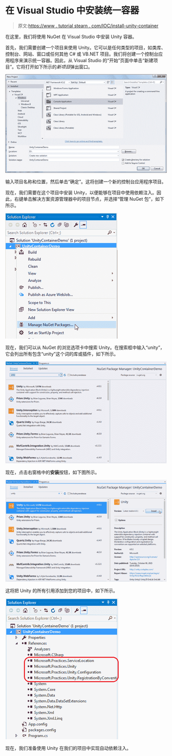 # 在 Visual Studio 中安装统一容器

> 原文:[https://www . tutorial stearn . com/IOC/install-unity-container](https://www.tutorialsteacher.com/ioc/install-unity-container)

在这里，我们将使用 NuGet 在 Visual Studio 中安装 Unity 容器。

首先，我们需要创建一个项目来使用 Unity。它可以是任何类型的项目，如类库、控制台、网站、窗口或任何其他 C# 或 VB.NET 项目。我们将创建一个控制台应用程序来演示统一容器。因此，从 Visual Studio 的“开始”页面中单击“新建项目”。它将打开如下所示的*新项目*弹出窗口。

[![Install Unity Container in Visual Studio](img/9b4b694ed0c1718a095d28148c45c6db.png)](../../Content/images/ioc/install-unity1.png)

输入项目名称和位置，然后单击“确定”。这将创建一个新的控制台应用程序项目。

现在，我们需要在这个项目中安装 Unity，以便能够在项目中使用依赖注入。因此，右键单击解决方案资源管理器中的项目节点，并选择“管理 NuGet 包”，如下所示。

[![Install Unity Container in Visual Studio](img/898cf4e6929de5a168740ec07eacc5e2.png)](../../Content/images/ioc/install-unity2.png)

现在，我们可以从 NuGet 的浏览选项卡中搜索 Unity。在搜索框中输入“unity”，它会列出所有包含“unity”这个词的库或插件，如下所示。

[![Install Unity Container in Visual Studio](img/e702718d1f315dec9bdf32bc4cb782f8.png)](../../Content/images/ioc/install-unity3.png)

现在，点击右窗格中的**安装**按钮，如下图所示。

[![Install Unity Container in Visual Studio](img/c128533ef9e872157dd8fd16746f53c5.png)](../../Content/images/ioc/install-unity4.png)

这将把 Unity 的所有引用添加到您的项目中，如下所示。

[![Install Unity Container in Visual Studio](img/244799e75e4e01209baa275f31267df9.png)](../../Content/images/ioc/install-unity5.png)

现在，我们准备使用 Unity 在我们的项目中实现自动依赖注入。